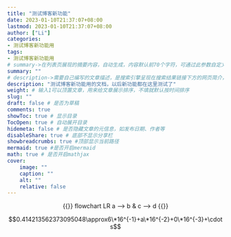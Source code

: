 ```yaml
---
title: "测试博客新功能"
date: 2023-01-10T21:37:07+08:00
lastmod: 2023-01-10T21:37:07+08:00
author: ["Li"]
categories:
- 测试博客新功能用
tags:
- 测试博客新功能用
# summary->在列表页展现的摘要内容，自动生成，内容默认前70个字符，可通过此参数自定义，一般无需专门设置
summary: ""
# description->需要自己编写的文章描述，是搜索引擎呈现在搜索结果链接下方的网页简介，建议设置
description: "测试博客新功能用的文档，以后新功能都在这里测试了"
weight: # 输入1可以顶置文章，用来给文章展示排序，不填就默认按时间排序
slug: ""
draft: false # 是否为草稿
comments: true
showToc: true # 显示目录
TocOpen: true # 自动展开目录
hidemeta: false # 是否隐藏文章的元信息，如发布日期、作者等
disableShare: true # 底部不显示分享栏
showbreadcrumbs: true #顶部显示当前路径
mermaid: true #是否开启mermaid
math: true # 是否开启mathjax
cover:
    image: ""
    caption: ""
    alt: ""
    relative: false
---
```


<div align=center>

{{<mermaid>}}
flowchart LR
  a --> b & c --> d
{{</mermaid>}}

</div>



$$0.414213562373095048\approx6\*16^{-1}+a\*16^{-2}+0\*16^{-3}+\cdots$$